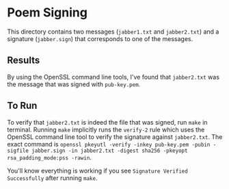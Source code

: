 # Poem Signing
This directory contains two messages (`jabber1.txt` and `jabber2.txt`) and a signature (`jabber.sign`) that corresponds to one of the messages.

## Results
By using the OpenSSL command line tools, I've found that `jabber2.txt` was the message that was signed with `pub-key.pem`.

## To Run
To verify that `jabber2.txt` is indeed the file that was signed, run `make` in terminal. Running `make` implicitly runs the `verify-2` rule which uses the OpenSSL command line tool to verify the signature against `jabber2.txt`. The exact command is `openssl pkeyutl -verify -inkey pub-key.pem -pubin -sigfile jabber.sign -in jabber2.txt -digest sha256 -pkeyopt rsa_padding_mode:pss -rawin`.

You'll know everything is working if you see `Signature Verified Successfully` after running `make`.